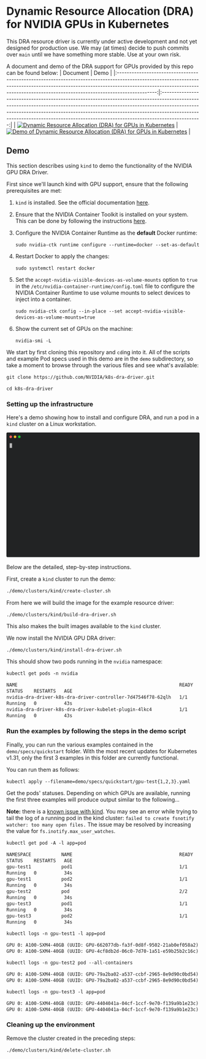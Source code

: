 # Dynamic Resource Allocation (DRA) for NVIDIA GPUs in Kubernetes

This DRA resource driver is currently under active development and not yet
designed for production use.
We may (at times) decide to push commits over `main` until we have something more stable.
Use at your own risk.

A document and demo of the DRA support for GPUs provided by this repo can be found below:
|                                                                                                                          Document                                                                                                                          |                                                                                                                                                                   Demo                                                                                                                                                                   |
|:----------------------------------------------------------------------------------------------------------------------------------------------------------------------------------------------------------------------------------------------------------:|:----------------------------------------------------------------------------------------------------------------------------------------------------------------------------------------------------------------------------------------------------------------------------------------------------------------------------------------:|
| [<img width="300" alt="Dynamic Resource Allocation (DRA) for GPUs in Kubernetes" src="https://drive.google.com/uc?export=download&id=12EwdvHHI92FucRO2tuIqLR33OC8MwCQK">](https://docs.google.com/document/d/1BNWqgx_SmZDi-va_V31v3DnuVwYnF2EmN7D-O_fB6Oo) | [<img width="300" alt="Demo of Dynamic Resource Allocation (DRA) for GPUs in Kubernetes" src="https://drive.google.com/uc?export=download&id=1UzB-EBEVwUTRF7R0YXbGe9hvTjuKaBlm">](https://drive.google.com/file/d/1iLg2FEAEilb1dcI27TnB19VYtbcvgKhS/view?usp=sharing "Demo of Dynamic Resource Allocation (DRA) for GPUs in Kubernetes") |

## Demo

This section describes using `kind` to demo the functionality of the NVIDIA GPU DRA Driver.

First since we'll launch kind with GPU support, ensure that the following prerequisites are met:
1. `kind` is installed. See the official documentation [here](https://kind.sigs.k8s.io/docs/user/quick-start/#installation).
1. Ensure that the NVIDIA Container Toolkit is installed on your system. This
   can be done by following the instructions
   [here](https://docs.nvidia.com/datacenter/cloud-native/container-toolkit/install-guide.html).
1. Configure the NVIDIA Container Runtime as the **default** Docker runtime:
   ```console
   sudo nvidia-ctk runtime configure --runtime=docker --set-as-default
   ```
1. Restart Docker to apply the changes:
   ```console
   sudo systemctl restart docker
   ```
1. Set the `accept-nvidia-visible-devices-as-volume-mounts` option to `true` in
   the `/etc/nvidia-container-runtime/config.toml` file to configure the NVIDIA
   Container Runtime to use volume mounts to select devices to inject into a
   container.
   ``` console
   sudo nvidia-ctk config --in-place --set accept-nvidia-visible-devices-as-volume-mounts=true
   ```

1. Show the current set of GPUs on the machine:
   ```console
   nvidia-smi -L
   ```

We start by first cloning this repository and `cd`ing into it.
All of the scripts and example Pod specs used in this demo are in the `demo`
subdirectory, so take a moment to browse through the various files and see
what's available:

```console
git clone https://github.com/NVIDIA/k8s-dra-driver.git
```
```console
cd k8s-dra-driver
```

### Setting up the infrastructure

Here's a demo showing how to install and configure DRA, and run a pod in a `kind` cluster on a Linux workstation. 

<p align="center">
<img width="800" src="./demo/specs/quickstart/basic-demo.svg">
</p>

Below are the detailed, step-by-step instructions.

First, create a `kind` cluster to run the demo:
```bash
./demo/clusters/kind/create-cluster.sh
```

From here we will build the image for the example resource driver:
```console
./demo/clusters/kind/build-dra-driver.sh
```

This also makes the built images available to the `kind` cluster.

We now install the NVIDIA GPU DRA driver:
```console
./demo/clusters/kind/install-dra-driver.sh
```

This should show two pods running in the `nvidia` namespace:
```console
kubectl get pods -n nvidia
```
```
NAME                                                           READY   STATUS    RESTARTS   AGE
nvidia-dra-driver-k8s-dra-driver-controller-7d47546f78-62qlh   1/1     Running   0          43s
nvidia-dra-driver-k8s-dra-driver-kubelet-plugin-4lkc4          1/1     Running   0          43s
```

### Run the examples by following the steps in the demo script
Finally, you can run the various examples contained in the `demo/specs/quickstart` folder.
With the most recent updates for Kubernetes v1.31, only the first 3 examples in
this folder are currently functional.

You can run them as follows:
```console
kubectl apply --filename=demo/specs/quickstart/gpu-test{1,2,3}.yaml
```

Get the pods' statuses. Depending on which GPUs are available, running the first three examples will produce output similar to the following...

**Note:** there is a [known issue with kind](https://kind.sigs.k8s.io/docs/user/known-issues/#pod-errors-due-to-too-many-open-files). You may see an error while trying to tail the log of a running pod in the kind cluster: `failed to create fsnotify watcher: too many open files.` The issue may be resolved by increasing the value for `fs.inotify.max_user_watches`.
```console
kubectl get pod -A -l app=pod
```
```
NAMESPACE           NAME                                       READY   STATUS    RESTARTS   AGE
gpu-test1           pod1                                       1/1     Running   0          34s
gpu-test1           pod2                                       1/1     Running   0          34s
gpu-test2           pod                                        2/2     Running   0          34s
gpu-test3           pod1                                       1/1     Running   0          34s
gpu-test3           pod2                                       1/1     Running   0          34s
```
```console
kubectl logs -n gpu-test1 -l app=pod
```
```
GPU 0: A100-SXM4-40GB (UUID: GPU-662077db-fa3f-0d8f-9502-21ab0ef058a2)
GPU 0: A100-SXM4-40GB (UUID: GPU-4cf8db2d-06c0-7d70-1a51-e59b25b2c16c)
```
```console
kubectl logs -n gpu-test2 pod --all-containers
```
```
GPU 0: A100-SXM4-40GB (UUID: GPU-79a2ba02-a537-ccbf-2965-8e9d90c0bd54)
GPU 0: A100-SXM4-40GB (UUID: GPU-79a2ba02-a537-ccbf-2965-8e9d90c0bd54)
```

```console
kubectl logs -n gpu-test3 -l app=pod
```
```
GPU 0: A100-SXM4-40GB (UUID: GPU-4404041a-04cf-1ccf-9e70-f139a9b1e23c)
GPU 0: A100-SXM4-40GB (UUID: GPU-4404041a-04cf-1ccf-9e70-f139a9b1e23c)
```

### Cleaning up the environment

Remove the cluster created in the preceding steps:
```console
./demo/clusters/kind/delete-cluster.sh
```

<!--
TODO: This README should be extended with additional content including:

## Information for "real" deployment including prerequesites

This may include the following content from the original scripts:
```
set -e

export VERSION=v0.1.0

REGISTRY=nvcr.io/nvidia/cloud-native
IMAGE=k8s-dra-driver
PLATFORM=ubi8

sudo true
make -f deployments/container/Makefile build-${PLATFORM}
docker tag ${REGISTRY}/${IMAGE}:${VERSION}-${PLATFORM} ${REGISTRY}/${IMAGE}:${VERSION}
docker save ${REGISTRY}/${IMAGE}:${VERSION} > image.tgz
sudo ctr -n k8s.io image import image.tgz
```

## Information on advanced usage such as MIG.

This includes setting configuring MIG on the host using mig-parted. Some of the demo scripts included
in ./demo/ require this.

```
cat <<EOF | sudo -E nvidia-mig-parted apply -f -
version: v1
mig-configs:
half-half:
   - devices: [0,1,2,3]
      mig-enabled: false
   - devices: [4,5,6,7]
      mig-enabled: true
      mig-devices: {}
EOF
```
-->
